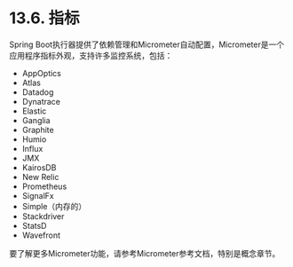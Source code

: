 # 13.6. 指标

Spring Boot执行器提供了依赖管理和Micrometer自动配置，Micrometer是一个应用程序指标外观，支持许多监控系统，包括：
+ AppOptics
+ Atlas
+ Datadog
+ Dynatrace
+ Elastic
+ Ganglia
+ Graphite
+ Humio
+ Influx
+ JMX
+ KairosDB
+ New Relic
+ Prometheus
+ SignalFx
+ Simple（内存的）
+ Stackdriver
+ StatsD
+ Wavefront

<univ-note type="tip">

要了解更多Micrometer功能，请参考Micrometer参考文档，特别是概念章节。

</univ-note>
